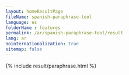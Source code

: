 ```yaml
---
layout: homeResultPage
fileName: spanish-paraphrase-tool
language: es
folderName : features
permalink: /ar/spanish-paraphrase-tool/result
lang: ar
nointernationalization: true
sitemap: false
---
```

{% include result/paraphrase.html %}

<script src="/js/result/paraprashing.js" data-foldername="{{page.folderName}}" data-lang="{{page.lang}}"></script>